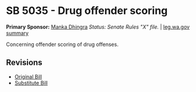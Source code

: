 # SB 5035 - Drug offender scoring
**Primary Sponsor:** [Manka Dhingra](/person/leg/manka.dhingra.md)
*Status: Senate Rules "X" file.* | [leg.wa.gov summary](https://app.leg.wa.gov/billsummary?BillNumber=5035&Year=2021)

Concerning offender scoring of drug offenses.

## Revisions
* [Original Bill](1/)
* [Substitute Bill](S/)
